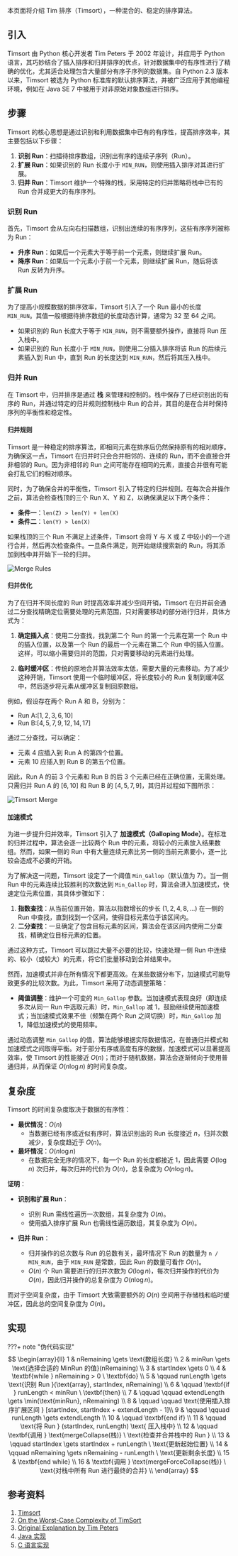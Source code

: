 本页面将介绍 Tim 排序（Timsort），一种混合的、稳定的排序算法。

## 引入

Timsort 由 Python 核心开发者 Tim Peters 于 2002 年设计，并应用于 Python 语言，其巧妙结合了插入排序和归并排序的优点，针对数据集中的有序性进行了精确的优化，尤其适合处理包含大量部分有序子序列的数据集。自 Python 2.3 版本以来，Timsort 被选为 Python 标准库的默认排序算法，并被广泛应用于其他编程环境，例如在 Java SE 7 中被用于对非原始对象数组进行排序。

## 步骤

Timsort 的核心思想是通过识别和利用数据集中已有的有序性，提高排序效率，其主要包括以下步骤：

1.  **识别 Run**：扫描待排序数组，识别出有序的连续子序列（Run）。
2.  **扩展 Run**：如果识别的 Run 长度小于 `MIN_RUN`，则使用插入排序对其进行扩展。
3.  **归并 Run**：Timsort 维护一个特殊的栈，采用特定的归并策略将栈中已有的 Run 合并成更大的有序序列。

### 识别 Run

首先，Timsort 会从左向右扫描数组，识别出连续的有序序列，这些有序序列被称为 Run：

-   **升序 Run**：如果后一个元素大于等于前一个元素，则继续扩展 Run。
-   **降序 Run**：如果后一个元素小于前一个元素，则继续扩展 Run，随后将该 Run 反转为升序。

### 扩展 Run

为了提高小规模数据的排序效率，Timsort 引入了一个 Run 最小的长度 `MIN_RUN`。其值一般根据待排序数组的长度动态计算，通常为 $32$ 至 $64$ 之间。

-   如果识别的 Run 长度大于等于 `MIN_RUN`，则不需要额外操作，直接将 Run 压入栈中。
-   如果识别的 Run 长度小于 `MIN_RUN`，则使用二分插入排序将该 Run 的后续元素插入到 Run 中，直到 Run 的长度达到 `MIN_RUN`，然后将其压入栈中。

### 归并 Run

在 Timsort 中，归并排序是通过 **栈** 来管理和控制的。栈中保存了已经识别出的有序的 Run，并通过特定的归并规则控制栈中 Run 的合并，其目的是在合并时保持序列的平衡性和稳定性。

#### 归并规则

Timsort 是一种稳定的排序算法，即相同元素在排序后仍然保持原有的相对顺序。为确保这一点，Timsort 在归并时只会合并相邻的、连续的 Run，而不会直接合并非相邻的 Run。因为非相邻的 Run 之间可能存在相同的元素，直接合并很有可能会打乱它们的相对顺序。

同时，为了确保合并的平衡性，Timsort 引入了特定的归并规则。在每次合并操作之前，算法会检查栈顶的三个 Run X、Y 和 Z，以确保满足以下两个条件：

-   **条件一**：`len(Z) > len(Y) + len(X)`
-   **条件二**：`len(Y) > len(X)`

如果栈顶的三个 Run 不满足上述条件，Timsort 会将 Y 与 X 或 Z 中较小的一个进行合并，然后再次检查条件。一旦条件满足，则开始继续搜索新的 Run，将其添加到栈中并开始下一轮的归并。

![Merge Rules](./images/tim-sort-1.png)

#### 归并优化

为了在归并不同长度的 Run 时提高效率并减少空间开销，Timsort 在归并前会通过二分查找精确定位需要处理的元素范围，只对需要移动的部分进行归并，具体方式为：

1.  **确定插入点**：使用二分查找，找到第二个 Run 的第一个元素在第一个 Run 中的插入位置，以及第一个 Run 的最后一个元素在第二个 Run 中的插入位置。这样，可以缩小需要归并的范围，只对需要移动的元素进行处理。

2.  **临时缓冲区**：传统的原地合并算法效率太低，需要大量的元素移动。为了减少这种开销，Timsort 使用一个临时缓冲区，将长度较小的 Run 复制到缓冲区中，然后逐步将元素从缓冲区复制回原数组。

例如，假设存在两个 Run A 和 B，分别为：

-   Run A:$[1, 2, 3, 6, 10]$
-   Run B:$[4, 5, 7, 9, 12, 14, 17]$

通过二分查找，可以确定：

-   元素 $4$ 应插入到 Run A 的第四个位置。
-   元素 $10$ 应插入到 Run B 的第五个位置。

因此，Run A 的前 $3$ 个元素和 Run B 的后 $3$ 个元素已经在正确位置，无需处理。只需归并 Run A 的 $[6, 10]$ 和 Run B 的 $[4, 5, 7, 9]$，其归并过程如下图所示：

![Timsort Merge](./images/tim-sort-2.apng)

#### 加速模式

为进一步提升归并效率，Timsort 引入了 **加速模式（Galloping Mode）**。在标准的归并过程中，算法会逐一比较两个 Run 中的元素，将较小的元素放入结果数组。然而，如果一侧的 Run 中有大量连续元素比另一侧的当前元素要小，逐一比较会造成不必要的开销。

为了解决这一问题，Timsort 设定了一个阈值 `Min_Gallop`（默认值为 $7$）。当一侧 Run 中的元素连续比较胜利的次数达到 `Min_Gallop` 时，算法会进入加速模式，快速定位元素位置，其具体步骤如下：

1.  **指数查找**：从当前位置开始，算法以指数增长的步长 $(1, 2, 4, 8, \dots)$ 在一侧的 Run 中查找，直到找到一个区间，使得目标元素位于该区间内。
2.  **二分查找**：一旦确定了包含目标元素的区间，算法会在该区间内使用二分查找，精确定位目标元素的位置。

通过这种方式，Timsort 可以跳过大量不必要的比较，快速处理一侧 Run 中连续的、较小（或较大）的元素，将它们批量移动到合并结果中。

然而，加速模式并非在所有情况下都更高效。在某些数据分布下，加速模式可能导致更多的比较次数。为此，Timsort 采用了动态调整策略：

-   **阈值调整**：维护一个可变的 `Min_Gallop` 参数。当加速模式表现良好（即连续多次从同一 Run 中选取元素）时，`Min_Gallop` 减 $1$，鼓励继续使用加速模式；当加速模式效果不佳（频繁在两个 Run 之间切换）时，`Min_Gallop` 加 $1$，降低加速模式的使用频率。

通过动态调整 `Min_Gallop` 的值，算法能够根据实际数据情况，在普通归并模式和加速模式之间取得平衡。对于部分有序或高度有序的数据，加速模式可以显著提高效率，使 Timsort 的性能接近 $O(n)$；而对于随机数据，算法会逐渐倾向于使用普通归并，从而保证 $O(n \log n)$ 的时间复杂度。

## 复杂度

Timsort 的时间复杂度取决于数据的有序性：

-   **最优情况**：$O(n)$
    -   当数据已经有序或近似有序时，算法识别出的 Run 长度接近 $n$，归并次数减少，复杂度趋近于 $O(n)$。
-   **最坏情况**：$O(n \log n)$
    -   在数据完全无序的情况下，每一个 Run 的长度都接近 $1$，因此需要 $O(\log n)$ 次归并，每次归并的代价为 $O(n)$，总复杂度为 $O(n \log n)$。

**证明**：

-   **识别和扩展 Run**：
    -   识别 Run 需线性遍历一次数组，其复杂度为 $O(n)$。
    -   使用插入排序扩展 Run 也需线性遍历数组，其复杂度为 $O(n)$。

-   **归并 Run**：
    -   归并操作的总次数与 Run 的总数有关，最坏情况下 Run 的数量为 `n / MIN_RUN`，由于 `MIN_RUN` 是常数，因此 Run 的数量可看作 $O(n)$。
    -   $O(n)$ 个 Run 需要进行的归并次数为 $O(\log n)$，每次归并操作的代价为 $O(n)$，因此归并操作的总复杂度为 $O(n \log n)$。

而对于空间复杂度，由于 Timsort 大致需要额外的 $O(n)$ 空间用于存储栈和临时缓冲区，因此总的空间复杂度为 $O(n)$。

## 实现

???+ note "伪代码实现"
    $$
    \begin{array}{ll}
    1 & nRemaining \gets \text{数组长度} \\
    2 & minRun \gets \text{选择合适的 MinRun 的值}(nRemaining) \\
    3 & startIndex \gets 0 \\
    4 & \textbf{while } nRemaining > 0 \ \textbf{do} \\
    5 & \qquad runLength \gets \text{识别 Run }(\text{array}, startIndex, nRemaining) \\
    6 & \qquad \textbf{if } runLength < minRun \ \textbf{then} \\
    7 & \qquad \qquad extendLength \gets \min(\text{minRun}, nRemaining) \\
    8 & \qquad \qquad \text{使用插入排序扩展区间 } [startIndex, startIndex + extendLength - 1]\\
    9 & \qquad \qquad runLength \gets extendLength \\
    10 & \qquad \textbf{end if} \\
    11 & \qquad \text{将 Run  } (startIndex, runLength) \text{ 压入栈中} \\
    12 & \qquad \textbf{调用 } \text{mergeCollapse(栈)} \ \text{检查并合并栈中的 Run } \\
    13 & \qquad startIndex \gets startIndex + runLength \ \text{更新起始位置} \\
    14 & \qquad nRemaining \gets nRemaining - runLength \ \text{更新剩余长度} \\
    15 & \textbf{end while} \\
    16 & \textbf{调用 } \text{mergeForceCollapse(栈)} \ \text{对栈中所有 Run 进行最终的合并} \\
    \end{array}
    $$

## 参考资料

1.  [Timsort](https://en.wikipedia.org/wiki/Timsort)
2.  [On the Worst-Case Complexity of TimSort](https://drops.dagstuhl.de/opus/volltexte/2018/9467/pdf/LIPIcs-ESA-2018-4.pdf)
3.  [Original Explanation by Tim Peters](https://github.com/python/cpython/blob/main/Objects/listsort.txt)
4.  [Java 实现](https://cs.android.com/android/platform/superproject/main/+/main:libcore/ojluni/src/main/java/java/util/TimSort.java)
5.  [C 语言实现](https://github.com/python/cpython/blob/main/Objects/listobject.c)
